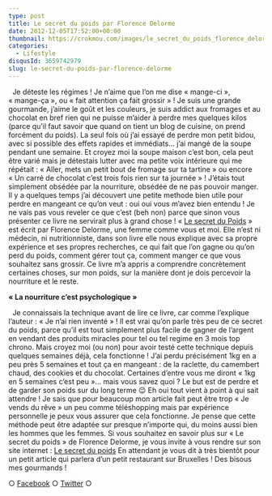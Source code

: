 ```yaml
---
type: post
title: Le secret du poids par Florence Delorme
date: 2012-12-05T17:52:00+00:00
thumbnail: https://crokmou.com/images/le_secret_du_poids_florence_delorme_gif_crokmou.gif
categories: 
  - Lifestyle
disqusId: 3659742979
slug: le-secret-du-poids-par-florence-delorme
---
```


  Je déteste les régimes ! Je n’aime que l’on me dise « mange-ci », « mange-ça », ou « fait attention ça fait grossir » ! Je suis une grande gourmande, j’aime le goût et les couleurs, je suis addict aux fromages et au chocolat en bref rien qui ne puisse m’aider à perdre mes quelques kilos (parce qu’il faut savoir que quand on tient un blog de cuisine, on prend forcément du poids). La seul fois où j’ai essayé de perdre mon petit bidou, avec si possible des effets rapides et immédiats… j’ai mangé de la soupe pendant une semaine. Et croyez moi la soupe maison c’est bon, cela peut être varié mais je détestais lutter avec ma petite voix intérieure qui me répétait : « Aller, mets un petit bout de fromage sur ta tartine » ou encore « Un carré de chocolat c’est trois fois rien sur ta journée » ! J’étais tout simplement obsédée par la nourriture, obsédée de ne pas pouvoir manger. Il y a quelques temps j’ai découvert une petite methode bien utile pour perdre en mangeant ce qu’on veut : oui oui vous m’avez bien entendu ! Je ne vais pas vous reveler ce que c’est (beh non) parce que sinon vous présenter ce livre ne servirait plus à grand chose ! « [Le secret du Poids](http://www.lesecretdupoids.com/) » est écrit par Florence Delorme, une femme comme vous et moi. Elle n’est ni médecin, ni nutritionniste, dans son livre elle nous explique avec sa propre expérience et ses propres recherches, ce qui fait que l’on gagne ou qu’on perd du poids, comment gérer tout ça, comment manger ce que vous souhaitez sans grossir. Ce livre m’a appris a comprendre concrètement certaines choses, sur mon poids, sur la manière dont je dois percevoir la nourriture et le reste.  

**« La nourriture c’est psychologique »**

  Je connaissais la technique avant de lire ce livre, car comme l’explique l’auteur : « Je n’ai rien inventé » ! Il est vrai qu’on parle très peu de ce secret du poids, parce qu’il est tout simplement plus facile de gagner de l’argent en vendant des produits miracles pour tel ou tel regime en 3 mois top chrono. Mais croyez moi (ou non) pour avoir testé cette technique depuis quelques semaines déjà, cela fonctionne ! J’ai perdu précisément 1kg en a peu près 5 semaines et tout ça en mangeant : de la raclette, du camembert chaud, des cookies et du chocolat. Certaines d’entre vous me diront « 1kg en 5 semaines c’est peu »… mais vous savez quoi ? Le but est de perdre et de garder son poids sur du long terme 😉 Eh oui tout vient à point à qui sait attendre ! Je sais que pour beaucoup mon article fait peut être trop « Je vends du rêve » un peu comme téléshopping mais par expérience personnelle je peux vous assurer que cela fonctionne. Je pense que cette méthode peut être adaptée sur presque n’importe qui, du moins aussi bien les hommes que les femmes. Si vous souhaitez en savoir plus sur « Le secret du poids » de Florence Delorme, je vous invite à vous rendre sur son site internet : [Le secret du poids](http://www.lesecretdupoids.com/) En attendant je vous dit à très bientôt pour un petit article qui parlera d’un petit restaurant sur Bruxelles ! Des bisous mes gourmands !  

○ [Facebook](https://www.facebook.com/crokmou.blog) ○ [Twitter](https://twitter.com/Crokmou) ○